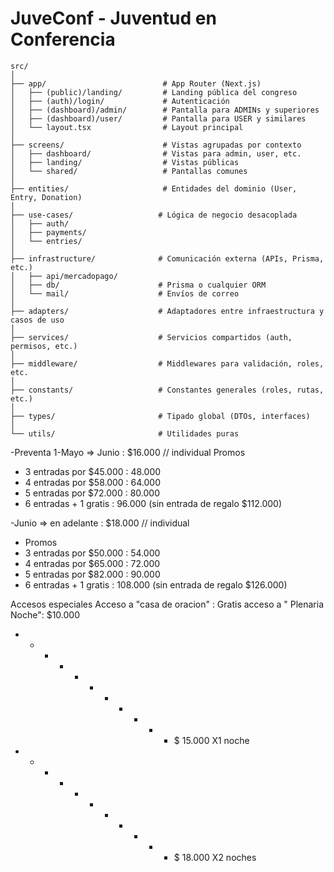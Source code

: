 # JuveConf - Juventud en Conferencia

```
src/
│
├── app/                          # App Router (Next.js)
│   ├── (public)/landing/         # Landing pública del congreso
│   ├── (auth)/login/             # Autenticación
│   ├── (dashboard)/admin/        # Pantalla para ADMINs y superiores
│   ├── (dashboard)/user/         # Pantalla para USER y similares
│   └── layout.tsx                # Layout principal
│
├── screens/                      # Vistas agrupadas por contexto
│   ├── dashboard/                # Vistas para admin, user, etc.
│   ├── landing/                  # Vistas públicas
│   └── shared/                   # Pantallas comunes
│
├── entities/                     # Entidades del dominio (User, Entry, Donation)
│
├── use-cases/                   # Lógica de negocio desacoplada
│   ├── auth/
│   ├── payments/
│   └── entries/
│
├── infrastructure/              # Comunicación externa (APIs, Prisma, etc.)
│   ├── api/mercadopago/
│   ├── db/                      # Prisma o cualquier ORM
│   └── mail/                    # Envíos de correo
│
├── adapters/                    # Adaptadores entre infraestructura y casos de uso
│
├── services/                    # Servicios compartidos (auth, permisos, etc.)
│
├── middleware/                  # Middlewares para validación, roles, etc.
│
├── constants/                   # Constantes generales (roles, rutas, etc.)
│
├── types/                       # Tipado global (DTOs, interfaces)
│
└── utils/                       # Utilidades puras
``` 

-Preventa 
  1-Mayo  => Junio  : $16.000    // individual
 Promos    
- 3 entradas por $45.000 : 48.000
- 4 entradas por $58.000 : 64.000
- 5 entradas por $72.000 : 80.000
- 6 entradas + 1 gratis  : 96.000 (sin entrada de regalo $112.000)


 -Junio  => en adelante  : $18.000 // individual
-  Promos    
- 3 entradas por $50.000 : 54.000
- 4 entradas por $65.000 : 72.000
- 5 entradas por $82.000 : 90.000
- 6 entradas + 1 gratis  : 108.000 (sin entrada de regalo $126.000)


Accesos especiales
Acceso a "casa de oracion" : Gratis
acceso a " Plenaria Noche": $10.000
- - - - - - - - -  - - $ 15.000 X1 noche 
- - - - - - - - -  - - $ 18.000 X2 noches 